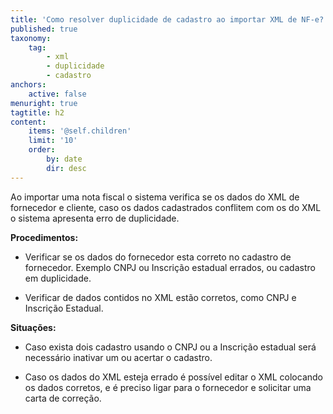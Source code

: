 ```yaml
---
title: 'Como resolver duplicidade de cadastro ao importar XML de NF-e?'
published: true
taxonomy:
    tag:
        - xml
        - duplicidade
        - cadastro
anchors:
    active: false
menuright: true
tagtitle: h2
content:
    items: '@self.children'
    limit: '10'
    order:
        by: date
        dir: desc
---
```


Ao importar uma nota fiscal o sistema verifica se os dados do XML de fornecedor e cliente, caso os dados cadastrados conflitem com os do XML o sistema apresenta erro de duplicidade.

**Procedimentos:**

* Verificar se os dados do fornecedor esta correto no cadastro de fornecedor. Exemplo CNPJ ou Inscrição estadual errados, ou cadastro em duplicidade.

* Verificar de dados contidos no XML estão corretos, como CNPJ e Inscrição Estadual.
 
**Situações:**

* Caso exista dois cadastro usando o CNPJ ou a Inscrição estadual será necessário inativar um ou acertar o cadastro.

* Caso os dados do XML esteja errado é possível editar o XML colocando os dados corretos, e é preciso ligar para o fornecedor e solicitar uma carta de correção.

